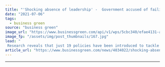 ```yaml
---
title: "'Shocking absence of leadership' -  Government accused of failing to tackle fast fashion impacts"
date: "2021-07-06"
tags: 
  - business green
source: "business green"
image_url: "https://www.businessgreen.com/api/v1/wps/5cbc340/efae4131-abd0-4ff6-94b4-a237aac06b9f/7/Shutterstock-185x114.jpg"
image_fp: "/assets/img/post_thumbnails/167.jpg"
lead: "
 Research reveals that just 19 policies have been introduced to tackle negative impacts of fast fashion since 2007 - compared to 689 to try and tackle obesity ..."
article_url: "https://www.businessgreen.com/news/4034022/shocking-absence-leadership-government-accused-failing-tackle-fast-fashion-impacts"
---
```


---
